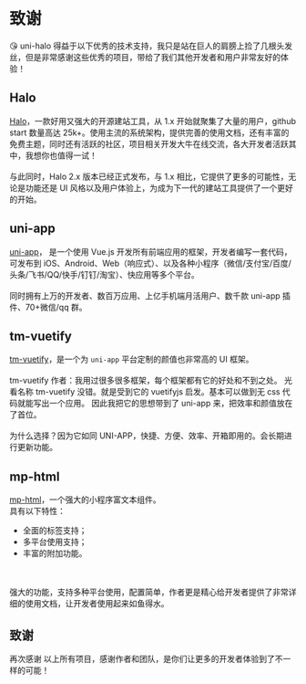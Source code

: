 # 致谢

😘 uni-halo 得益于以下优秀的技术支持，我只是站在巨人的肩膀上捡了几根头发丝，但是非常感谢这些优秀的项目，带给了我们其他开发者和用户非常友好的体验！

## Halo

[Halo](https://halo.run/)，一款好用又强大的开源建站工具，从 1.x 开始就聚集了大量的用户，github start 数量高达 25k+。使用主流的系统架构，提供完善的使用文档，还有丰富的免费主题，同时还有活跃的社区，项目相关开发大牛在线交流，各大开发者活跃其中，我想你也值得一试！
<br/><br/>
与此同时，Halo 2.x 版本已经正式发布，与 1.x 相比，它提供了更多的可能性，无论是功能还是 UI 风格以及用户体验上，为成为下一代的建站工具提供了一个更好的开始。

## uni-app

[uni-app](https://uniapp.dcloud.net.cn/)， 是一个使用 Vue.js 开发所有前端应用的框架，开发者编写一套代码，可发布到 iOS、Android、Web（响应式）、以及各种小程序（微信/支付宝/百度/头条/飞书/QQ/快手/钉钉/淘宝）、快应用等多个平台。
<br/><br/>
同时拥有上万的开发者、数百万应用、上亿手机端月活用户、数千款 uni-app 插件、70+微信/qq 群。

## tm-vuetify

[tm-vuetify](https://www.jx2d.cn/)，是一个为 `uni-app` 平台定制的颜值也非常高的 UI 框架。
<br/><br/>
tm-vuetify 作者：我用过很多很多框架，每个框架都有它的好处和不到之处。 光看名称 tm-vuetify 没错。就是受到它的 vuetifyjs 启发。基本可以做到无 css 代码就能写出一个应用。 因此我把它的思想带到了 uni-app 来，把效率和颜值放在了首位。
<br/><br/>
为什么选择？因为它如同 UNI-APP，快捷、方便、效率、开箱即用的。会长期进行更新功能。

## mp-html

[mp-html](https://jin-yufeng.gitee.io/mp-html/#/)，一个强大的小程序富文本组件。
<br/>
具有以下特性：

- 全面的标签支持；
- 多平台使用支持；
- 丰富的附加功能。

<br/><br/>
强大的功能，支持多种平台使用，配置简单，作者更是精心给开发者提供了非常详细的使用文档，让开发者使用起来如鱼得水。

## 致谢

再次感谢 以上所有项目，感谢作者和团队，是你们让更多的开发者体验到了不一样的可能！
